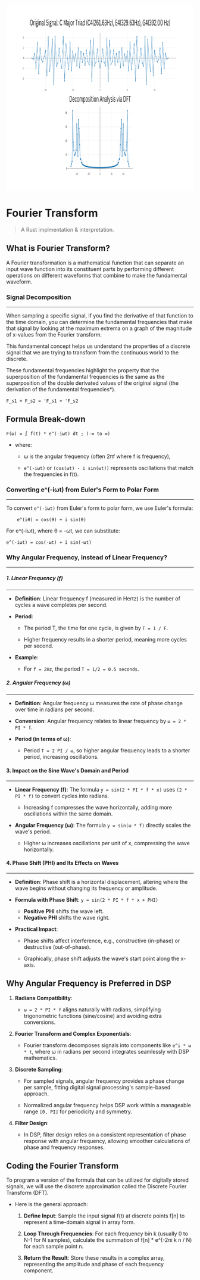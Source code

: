 <img src="assets/graph.png" alt="A graph of a C major triad on a x-frequency graph with a DFT signal decomposition analysis graph underneath it." width="1000" height="500">

# Fourier Transform

> A Rust implmentation & interpretation.

## What is Fourier Transform?

A Fourier transformation is a mathematical function that can separate an input wave function into its constituent parts by performing different operations on different waveforms that combine to make the fundamental waveform.

### Signal Decomposition
---

When sampling a specific signal, if you find the derivative of that function to the time domain, you can determine the fundamental frequencies that make that signal by looking at the maximum extrema on a graph of the magnitude of x-values from the Fourier transform.

This fundamental concept helps us understand the properties of a discrete signal that we are trying to transform from the continuous world to the discrete.

These fundamental frequencies highlight the property that the superposition of the fundamental frequencies is the same as the superposition of the double derivated values of the original signal (the derivation of the fundamental frequencies*).

```
F_s1 + F_s2 = 'F_s1 + 'F_s2
```

## Formula Break-down

```
F(ω) = ∫ f(t) * e^(-iωt) dt ; (-∞ to ∞)
```

- where:
    
    + ω is the angular frequency (often 2πf where f is frequency),
    
    + ```e^(-iωt)``` or ```(cos(ωt) - i sin(ωt))``` represents oscillations that match the frequencies in f(t).

### Converting e^(-iωt) from Euler's Form to Polar Form
---

To convert ```e^(-iωt)``` from Euler's form to polar form, we use Euler's formula:

```
    e^(iθ) = cos(θ) + i sin(θ)
```

For e^(-iωt), where θ = -ωt, we can substitute:

```
e^(-iωt) = cos(-ωt) + i sin(-ωt)
```

### Why Angular Frequency, instead of Linear Frequency?
---

##### 1. **Linear Frequency (f)**
---

- **Definition**: Linear frequency f (measured in Hertz) is the number of cycles a wave completes per second.

- **Period**:
  - The period T, the time for one cycle, is given by ```T = 1 / F```.

  - Higher frequency results in a shorter period, meaning more cycles per second.

- **Example**:
  - For ```f = 2Hz```, the period ```T = 1/2 = 0.5 seconds```.

##### 2. **Angular Frequency (ω)**
---

- **Definition**: Angular frequency ω measures the rate of phase change over time in radians per second.

- **Conversion**: Angular frequency relates to linear frequency by ```ω = 2 * PI * f```.

- **Period (in terms of ω)**:
  - Period ```T = 2 PI / ω```, so higher angular frequency leads to a shorter period, increasing oscillations.
  
#### 3. **Impact on the Sine Wave's Domain and Period**
---

- **Linear Frequency (f)**: The formula ```y = sin(2 * PI * f * x)``` uses ```(2 * PI * f)``` to convert cycles into radians.

  - Increasing f compresses the wave horizontally, adding more oscillations within the same domain.
  
- **Angular Frequency (ω)**: The formula ```y = sin(ω * f)``` directly scales the wave's period.

  - Higher ω increases oscillations per unit of x, compressing the wave horizontally.

#### 4. **Phase Shift (PHI) and Its Effects on Waves**
---

- **Definition**: Phase shift is a horizontal displacement, altering where the wave begins without changing its frequency or amplitude.

- **Formula with Phase Shift**: ```y = sin(2 * PI * f * x + PHI)```

  - **Positive** __PHI__ shifts the wave left.
  - **Negative** __PHI__ shifts the wave right.
  
- **Practical Impact**:

  - Phase shifts affect interference, e.g., constructive (in-phase) or destructive (out-of-phase).

  - Graphically, phase shift adjusts the wave's start point along the x-axis.

## Why Angular Frequency is Preferred in DSP

1. **Radians Compatibility**:

   - ```ω = 2 * PI * f``` aligns naturally with radians, simplifying trigonometric functions (sine/cosine) and avoiding extra conversions.
   
2. **Fourier Transform and Complex Exponentials**:

   - Fourier transform decomposes signals into components like ```e^i * ω * t```, where ω in radians per second integrates seamlessly with DSP mathematics.
   
3. **Discrete Sampling**:

   - For sampled signals, angular frequency provides a phase change per sample, fitting digital signal processing's sample-based approach.

   - Normalized angular frequency helps DSP work within a manageable range ```[0, PI]``` for periodicity and symmetry.

4. **Filter Design**:

   - In DSP, filter design relies on a consistent representation of phase response with angular frequency, allowing smoother calculations of phase and frequency responses.


## Coding the Fourier Transform

To program a version of the formula that can be utilized for digitally stored signals, we will use the discrete approximation called the Discrete Fourier Transform (DFT). 

- Here is the general approach:

    1. **Define Input**: Sample the input signal f(t) at discrete points f[n] to represent a time-domain signal in array form.

    2. **Loop Through Frequencies**: For each frequency bin k (usually 0 to N-1 for N samples), calculate the summation of f[n] * e^(-2πi k n / N) for each sample point n.

    3. **Return the Result**: Store these results in a complex array, representing the amplitude and phase of each frequency component.
